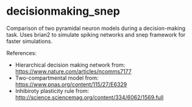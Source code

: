 # decisionmaking_snep

Comparison of two pyramidal neuron models during a decision-making task. 
Uses brian2 to simulate spiking networks and snep framework for faster simulations.

References:
- Hierarchical decision making network from: https://www.nature.com/articles/ncomms7177
- Two-compartmental model from: https://www.pnas.org/content/115/27/E6329
- Inhibiroty plasticity rule from: http://science.sciencemag.org/content/334/6062/1569.full

